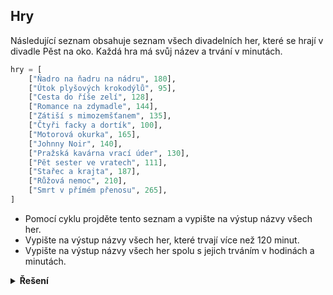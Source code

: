 ## Hry

Následující seznam obsahuje seznam všech divadelních her, které se hrají v divadle Pěst na oko. Každá hra má svůj název
a trvání v minutách.

```python
hry = [
    ["Ňadro na ňadru na nádru", 180],
    ["Útok plyšových krokodýlů", 95],
    ["Cesta do říše zelí", 128],
    ["Romance na zdymadle", 144],
    ["Zátiší s mimozemšťanem", 135],
    ["Čtyři facky a dortík", 100],
    ["Motorová okurka", 165],
    ["Johnny Noir", 140],
    ["Pražská kavárna vrací úder", 130],
    ["Pět sester ve vratech", 111],
    ["Stařec a krajta", 187],
    ["Růžová nemoc", 210],
    ["Smrt v přímém přenosu", 265],
]
```

- Pomocí cyklu projděte tento seznam a vypište na výstup názvy všech her.
- Vypište na výstup názvy všech her, které trvají více než 120 minut.
- Vypište na výstup názvy všech her spolu s jejich trváním v hodinách a minutách.

<details>
<summary><b>Řešení</b></summary>

```python
# Pomocí cyklu projděte tento seznam a vypište na výstup názvy všech her.
for hra in hry:
    print(hra[0])

# Vypište na výstup názvy všech her, které trvají více než 120 minut.
for hra in hry:
    if hra[1] > 120:
        print(hra[0])

# Vypište na výstup názvy všech her spolu s jejich trváním v hodinách a minutách.
for hra in hry:
    print(f"{hra[0]} trvá {hra[1] // 60} hodin a {hra[1] % 60} minut.")
```

</details>
